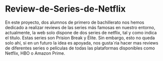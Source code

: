 # Review-de-Series-de-Netflix
En este proyecto, dos alumnos de primero de bachillerato nos hemos dedicado a realizar reviews de las series más famosas en nuestro entorno, actualmente, la web solo dispone de dos series de netflix, tal y como indica el título. 
Estas series son Prision Break y Élite. Sin embargo, esto no queda solo ahí, si en un futuro la idea es apoyada, nos gusta´ria hacer mas reviews de diferentes series o películas de todas las plataformas disponibles como Netflix, HBO o Amazon Prime.
